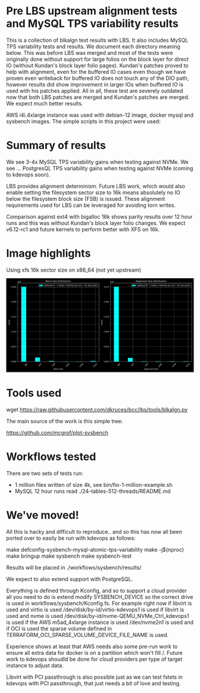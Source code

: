 Pre LBS upstream alignment tests and MySQL TPS variability results
==================================================================

This is a collection of blkalgn test results with LBS. It also includes
MySQL TPS variability tests and results. We document each directory meaning
below. This was before LBS was merged and most of the tests were originally
done without support for large folios on the block layer for direct IO
(without Kundan's block layer folio pages). Kundan's patches proved to
help with alignment, even for the buffered IO cases even though we have proven
even writeback for buffered IO does not touch any of the DIO path, however
results did show improvement in larger IOs when buffered IO is used with
his patches applied. All in all, these test are severely outdated now that
both LBS patches are merged and Kundan's patches are merged. We expect much
better results.

AWS i4i.4xlarge instance was used with debian-12 image, docker mysql and
sysbench images.  The simple scripts in this project were used:

Summary of results
==================

We see 3-4x MySQL TPS variability gains when testing against NVMe.
We see ...  PostgresQL TPS variability gains when testing against NVMe
(coming to kdevops soon).

LBS provides alignment determinism. Future LBS work, which would also
enable setting the filesystem sector size to 16k means absolutely no IO
below the filesystem block size (FSB) is issued. These alignment requirements
used for LBS can be leveraged for avoiding torn writes.

Comparison against ext4 with bigalloc 16k shows parity results over 12 hour runs
and this was without Kundan's block layer folio changes. We expect v6.12-rc1 and
future kernels to perform better with XFS on 16k.

Image highlights
================

Using xfs 16k sector size on x86_64 (not yet upstream) 
                                                                                 
<img src="16k-sector/iu-alignment.png" align=center alt="16k sector size XFS">

Tools used
==========

wget https://raw.githubusercontent.com/dkruces/bcc/lbs/tools/blkalgn.py

The main source of the work is this simple tree:

https://github.com/mcgrof/plot-sysbench


Workflows tested
================

There are two sets of tests run:

  * 1 million files written of size 4k, see bin/fio-1-million-example.sh
  * MySQL 12 hour runs read ./24-tables-512-threads/README.md

We've moved!
============

All this is hacky and difficult to reproduce.. and so this has now all been
ported over to easily be run with kdevops as follows:

make defconfig-sysbench-mysql-atomic-tps-variability
make -j$(nproc)
make bringup
make sysbench
make sysbench-test

Results will be placed in ./workflows/sysbench/results/

We expect to also extend support with PostgreSQL.

Everything is defined through Kconfig, and so to support a cloud provider
all you need to do is extend modify SYSBENCH_DEVICE so the correct
drive is used in workflows/sysbench/Kconfig.fs. For example right now
if libvirt is used and virtio is used /dev/disk/by-id/virtio-kdevops1 is used
if libvirt is used and nvme   is used /dev/disk/by-id/nvme-QEMU_NVMe_Ctrl_kdevops1 is used
if the AWS m5ad_4xlarge instance is used  /dev/nvme2n1 is used and
if OCI is used the sparse volume defined in TERRAFORM_OCI_SPARSE_VOLUME_DEVICE_FILE_NAME
is used.

Experience shows at least that AWS needs also some pre-run work to ensure all
extra data for docker is on a partition which won't fill /. Future work to
kdevops shoudld be done for cloud providers per type of target instance to
adjust data.

Libvirt with PCI passthrough is also possible just as we can test fstets in
kdevops with PCI passthrough, that just needs a bit of love and testing.
